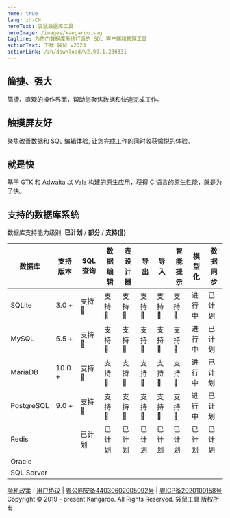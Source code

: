 ```yaml
---
home: true
lang: zh-CN
heroText: 袋鼠数据库工具
heroImage: /images/kangaroo.svg
tagline: 为热门数据库系统打造的 SQL 客户端和管理工具
actionText: 下载 袋鼠 v2023
actionLink: /zh/download/v2.99.1.230331
---
```


<div class="features">
  <div class="feature">
    <h2>简捷、强大</h2>
    <p>简捷、直观的操作界面，帮助您聚焦数据和快速完成工作。</p>
  </div>
  <div class="feature">
    <h2>触摸屏友好</h2>
    <p>聚焦改善数据和 SQL 编辑体验, 让您完成工作的同时收获愉悦的体验。</p>
  </div>
  <div class="feature">
    <h2>就是快</h2>
    <p>基于 <a target="_blank" href="https://www.gtk.org/">GTK</a> 和 <a target="_blank" href="https://gitlab.gnome.org/GNOME/libadwaita">Adwaita</a> 以 <a target="_blank" href="https://gitlab.gnome.org/GNOME/vala">Vala</a> 构建的原生应用，获得 C 语言的原生性能，就是为了快。</p>
  </div>
</div>

## 支持的数据库系统
数据库支持能力级别: __已计划__ / __部分__ / __支持(:100:)__

| 数据库       | 支持版本 | SQL 查询     | 数据编辑   | 表设计器  | 导出    | 导入    | 智能提示      | 模型化 | 数据同步 |
|-------------|---------|--------------|------------|----------|---------|--------|---------------|-------|---------|
| SQLite      | 3.0 +   | 支持:100: | 支持:100: | 支持:100: | 支持:100: | 支持:100: | 支持:100: | 进行中  | 已计划 |
| MySQL       | 5.5 +   | 支持:100: | 支持:100: | 支持:100: | 支持:100: | 支持:100: | 支持:100: | 进行中  | 已计划 |
| MariaDB     | 10.0 +  | 支持:100: | 支持:100: | 支持:100: | 支持:100: | 支持:100: | 支持:100: | 进行中  | 已计划 |
| PostgreSQL  | 9.0 +   | 支持:100: | 支持:100: | 支持:100: | 支持:100: | 支持:100: | 支持:100: | 进行中  | 已计划 |
| Redis       |         | 已计划   | 已计划   | 已计划   | 已计划   | 已计划   | 已计划   | 已计划  | 已计划 |
| Oracle      |         |           |           |           |           |           |           |          |         |
| SQL Server  |         |           |           |           |           |           |           |          |         |


[隐私政策](./license/privacy-policy) | [用户协议](./license/service-agreement) | [粤公网安备44030602005092号](http://www.beian.gov.cn/portal/registerSystemInfo?recordcode=44030602005092") | [粤ICP备2020100158号](http://beian.miit.gov.cn/)<br/>Copyright © 2019 - present Kangaroo. All Rights Reserved. 袋鼠工具 版权所有
